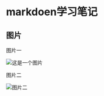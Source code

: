 # markdoen学习笔记

## 图片

图片一 
	
![这是一个图片](../picture/mainStarter-tree.png "主启动器")



图片二  
	
![图片二][picture2] 









[picture2]: ../picture/protocols-tree.png "协议"